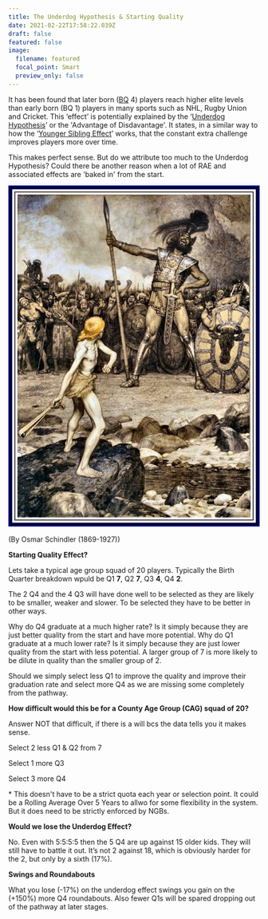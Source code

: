 ```yaml
---
title: The Underdog Hypothesis & Starting Quality
date: 2021-02-22T17:58:22.039Z
draft: false
featured: false
image:
  filename: featured
  focal_point: Smart
  preview_only: false
---
```

It has been found that later born ([BQ](https://onemoresummer.co.uk/post/what-is-birth-quarter/) 4) players reach higher elite levels than early born (BQ 1) players in many sports such as NHL, Rugby Union and Cricket. This ‘effect’ is potentially explained by the ‘[Underdog Hypothesis](https://onemoresummer.co.uk/post/what-is-the-underdog-effect/)’ or the 'Advantage of Disdavantage'. It states, in a similar way to how the ‘[Younger Sibling Effect](https://onemoresummer.co.uk/post/the-younger-sibling-effect/)’ works, that the constant extra challenge improves players more over time.

This makes perfect sense. But do we attribute too much to the Underdog Hypothesis? Could there be another reason when a lot of RAE and associated effects are 'baked in' from the start.

![](osmar_schindler_-_david_und_goliath.jpg)

(By Osmar Schindler (1869-1927))

**Starting Quality Effect?**

Lets take a typical age group squad of 20 players. Typically the Birth Quarter breakdown wpuld be Q1 **7**, Q2 **7**, Q3 **4**, Q4 **2**.

The 2 Q4 and the 4 Q3 will have done well to be selected as they are likely to be smaller, weaker and slower. To be selected they have to be better in other ways.

Why do Q4 graduate at a much higher rate? Is it simply because they are just better quality from the start and have more potential. Why do Q1 graduate at a much lower rate? Is it simply because they are just lower quality from the start with less potential. A larger group of 7 is more likely to be dilute in quality than the smaller group of 2.

Should we simply select less Q1 to improve the quality and improve their graduation rate and select more Q4 as we are missing some completely from the pathway.

**How difficult would this be for a County Age Group (CAG) squad of 20?** 

Answer NOT that difficult, if there is a will bcs the data tells you it makes sense.

Select 2 less Q1 & Q2 from 7

Select 1 more Q3

Select 3 more Q4

\* This doesn't have to be a strict quota each year or selection point. It could be a Rolling Average Over 5 Years to allwo for some flexibility in the system. But it does need to be strictly enforced by NGBs.

**Would we lose the Underdog Effect?**

No. Even with 5:5:5:5 then the 5 Q4 are up against 15 older kids. They will still have to battle it out. It’s not 2 against 18, which is obviously harder for the 2, but only by a sixth (17%).

**Swings and Roundabouts** 

What you lose (-17%) on the underdog effect swings you gain on the (+150%) more Q4 roundabouts. Also fewer Q1s will be spared dropping out of the pathway at later stages.